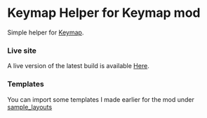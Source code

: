 # Keymap Helper for Keymap mod
Simple helper for [Keymap](https://github.com/einjerjar/keymap).

### Live site
A live version of the latest build is available [Here](https://keymap-helper.netlify.app/).

### Templates
You can import some templates I made earlier for the mod under [sample_layouts](/sample_layouts)
